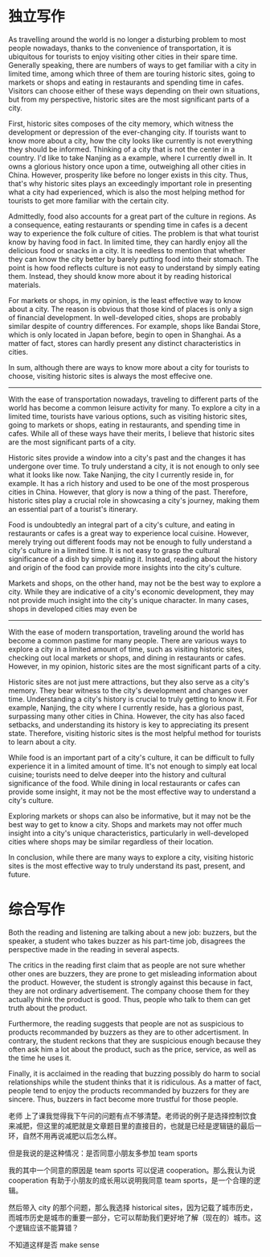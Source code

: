 # 独立写作

As travelling around the world is no longer a disturbing problem to most people nowadays, thanks to the convenience of transportation, it is ubiquitous for tourists to enjoy visiting other cities in their spare time. Generally speaking, there are numbers of ways to get familiar with a city in limited time, among which three of them are touring historic sites, going to markets or shops and eating in restaurants and spending time in cafes. Visitors can choose either of these ways depending on their own situations, but from my perspective, historic sites are the most significant parts of a city.

First, historic sites composes of the city memory, which witness the development or depression of the ever-changing city. If tourists want to know more about a city, how the city looks like currently is not everything they should be informed. Thinking of a city that is not the center in a country. I'd like to take Nanjing as a example, where I currently dwell in. It owns a glorious history once upon a time, outweighing all other cities in China. However, prosperity like before no longer exists in this city. Thus, that's why historic sites plays an exceedingly important role in presenting what a city had experienced, which is also the most helping method for tourists to get more familiar with the certain city.

Admittedly, food also accounts for a great part of the culture in regions. As a consequence, eating restaurants or spending time in cafes is a decent way to experience the folk culture of cities. The problem is that what tourist know by having food in fact. In limited time, they can hardly enjoy all the delicious food or snacks in a city. It is needless to mention that whether they can know the city better by barely putting food into their stomach. The point is how food reflects culture is not easy to understand by simply eating them. Instead, they should know more about it by reading historical materials.

For markets or shops, in my opinion, is the least effective way to know about a city. The reason is obvious that those kind of places is only a sign of financial development. In well-developed cities, shops are probably similar despite of country differences. For example, shops like Bandai Store, which is only located in Japan before, begin to open in Shanghai. As a matter of fact, stores can hardly present any distinct characteristics in cities.

In sum, although there are ways to know more about a city for tourists to choose, visiting historic sites is always the most effecive one. 

---
With the ease of transportation nowadays, traveling to different parts of the world has become a common leisure activity for many. To explore a city in a limited time, tourists have various options, such as visiting historic sites, going to markets or shops, eating in restaurants, and spending time in cafes. While all of these ways have their merits, I believe that historic sites are the most significant parts of a city.

Historic sites provide a window into a city's past and the changes it has undergone over time. To truly understand a city, it is not enough to only see what it looks like now. Take Nanjing, the city I currently reside in, for example. It has a rich history and used to be one of the most prosperous cities in China. However, that glory is now a thing of the past. Therefore, historic sites play a crucial role in showcasing a city's journey, making them an essential part of a tourist's itinerary.

Food is undoubtedly an integral part of a city's culture, and eating in restaurants or cafes is a great way to experience local cuisine. However, merely trying out different foods may not be enough to fully understand a city's culture in a limited time. It is not easy to grasp the cultural significance of a dish by simply eating it. Instead, reading about the history and origin of the food can provide more insights into the city's culture.

Markets and shops, on the other hand, may not be the best way to explore a city. While they are indicative of a city's economic development, they may not provide much insight into the city's unique character. In many cases, shops in developed cities may even be

---

With the ease of modern transportation, traveling around the world has become a common pastime for many people. There are various ways to explore a city in a limited amount of time, such as visiting historic sites, checking out local markets or shops, and dining in restaurants or cafes. However, in my opinion, historic sites are the most significant parts of a city.

Historic sites are not just mere attractions, but they also serve as a city's memory. They bear witness to the city's development and changes over time. Understanding a city's history is crucial to truly getting to know it. For example, Nanjing, the city where I currently reside, has a glorious past, surpassing many other cities in China. However, the city has also faced setbacks, and understanding its history is key to appreciating its present state. Therefore, visiting historic sites is the most helpful method for tourists to learn about a city.

While food is an important part of a city's culture, it can be difficult to fully experience it in a limited amount of time. It's not enough to simply eat local cuisine; tourists need to delve deeper into the history and cultural significance of the food. While dining in local restaurants or cafes can provide some insight, it may not be the most effective way to understand a city's culture.

Exploring markets or shops can also be informative, but it may not be the best way to get to know a city. Shops and markets may not offer much insight into a city's unique characteristics, particularly in well-developed cities where shops may be similar regardless of their location.

In conclusion, while there are many ways to explore a city, visiting historic sites is the most effective way to truly understand its past, present, and future.


# 综合写作

Both the reading and listening are talking about a new job: buzzers, but the speaker, a student who takes buzzer as his part-time job, disagrees the perspective made in the reading in several aspects.

The critics in the reading first claim that as people are not sure whether other ones are buzzers, they are prone to get misleading information about the product. However, the student is strongly against this because in fact, they are not ordinary advertisement. The company choose them for they actually think the product is good. Thus, people who talk to them can get truth about the product.

Furthermore, the reading suggests that people are not as suspicious to products recommanded by buzzers as they are to other adcertisment. In  contrary, the student reckons that they are suspicious enough because they often ask him a lot about the product, such as the price, service, as well as the time he uses it. 

Finally, it is acclaimed in the reading that buzzing possibly do harm to social relationships while the student thinks that it is ridiculous. As a matter of fact, people tend to enjoy the products recommanded by buzzers for they are sincere. Thus, buzzers in fact become more trustful for those people.


老师 上了课我觉得我下午问的问题有点不够清楚。老师说的例子是选择控制饮食来减肥，但这里的减肥就是文章题目里的直接目的，也就是已经是逻辑链的最后一环，自然不用再说减肥以后怎么样。

但是我说的是这种情况：是否同意小朋友多参加 team sports

我的其中一个同意的原因是 team sports 可以促进 cooperation。那么我认为说 cooperation 有助于小朋友的成长用以说明我同意 team sports，是一个合理的逻辑。

然后带入 city 的那个问题，那么我选择 historical sites，因为记载了城市历史，而城市历史是城市的重要一部分，它可以帮助我们更好地了解（现在的）城市。这个逻辑应该不能算错？

不知道这样是否 make sense

